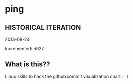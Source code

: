 # ping

## HISTORICAL ITERATION
2013-08-24

Incremented: 5927

## What is this?? 
Linux skills to hack the github commit visualization chart `;-)`
